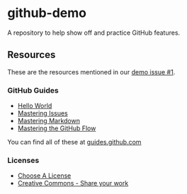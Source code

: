 # github-demo
A repository to help show off and practice GitHub features.

## Resources

These are the resources mentioned in our [demo issue #1](https://github.com/MERLCenter/github-demo/issues/1).

### GitHub Guides

- [Hello World](https://guides.github.com/activities/hello-world/)
- [Mastering Issues](https://guides.github.com/features/issues/)
- [Mastering Markdown](https://guides.github.com/features/mastering-markdown/)
- [Mastering the GitHub Flow](https://guides.github.com/introduction/flow/)

You can find all of these at [guides.github.com](https://guides.github.com/)

### Licenses

- [Choose A License](https://choosealicense.com/)
- [Creative Commons - Share your work](https://creativecommons.org/share-your-work/)
